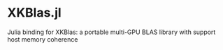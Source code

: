 # XKBlas.jl
Julia binding for XKBlas: a portable multi-GPU BLAS library with support host memory coherence
